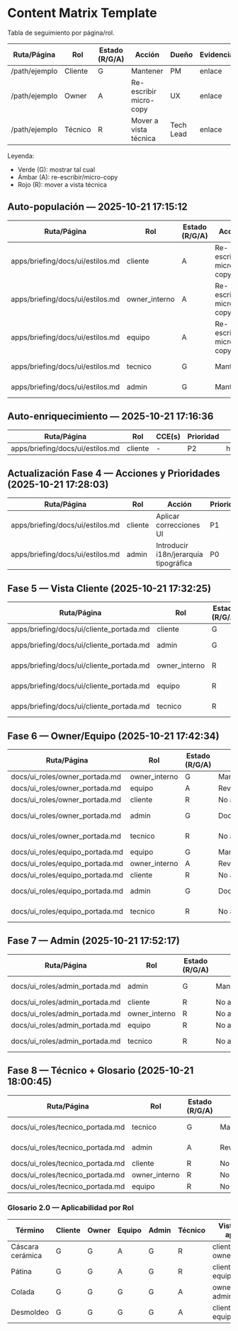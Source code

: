 # Content Matrix Template

Tabla de seguimiento por página/rol.

Ruta/Página | Rol | Estado (R/G/A) | Acción | Dueño | Evidencia
--- | --- | --- | --- | --- | ---
/path/ejemplo | Cliente | G | Mantener | PM | enlace
/path/ejemplo | Owner | A | Re-escribir micro-copy | UX | enlace
/path/ejemplo | Técnico | R | Mover a vista técnica | Tech Lead | enlace

Leyenda:
- Verde (G): mostrar tal cual
- Ámbar (A): re-escribir/micro-copy
- Rojo (R): mover a vista técnica

## Auto-populación — 2025-10-21 17:15:12

Ruta/Página | Rol | Estado (R/G/A) | Acción | Dueño | Evidencia
--- | --- | --- | --- | --- | ---
apps/briefing/docs/ui/estilos.md | cliente | A | Re-escribir micro-copy | PM | 
apps/briefing/docs/ui/estilos.md | owner_interno | A | Re-escribir micro-copy | Owner | 
apps/briefing/docs/ui/estilos.md | equipo | A | Re-escribir micro-copy | UX | 
apps/briefing/docs/ui/estilos.md | tecnico | G | Mantener | Tech Lead | 
apps/briefing/docs/ui/estilos.md | admin | G | Mantener | Admin General | 

## Auto-enriquecimiento — 2025-10-21 17:16:36

Ruta/Página | Rol | CCE(s) | Prioridad | Nota
--- | --- | --- | --- | ---
apps/briefing/docs/ui/estilos.md | cliente | - | P2 | heurística

## Actualización Fase 4 — Acciones y Prioridades (2025-10-21 17:28:03)

Ruta/Página | Rol | Acción | Prioridad | Observación
--- | --- | --- | --- | ---
apps/briefing/docs/ui/estilos.md | cliente | Aplicar correcciones UI | P1 | Correcciones UI aplicadas – Fase 4
apps/briefing/docs/ui/estilos.md | admin | Introducir i18n/jerarquía tipográfica | P0 | Correcciones UI aplicadas – Fase 4

## Fase 5 — Vista Cliente (2025-10-21 17:32:25)

Ruta/Página | Rol | Estado (R/G/A) | Acción | Dueño | Evidencia
--- | --- | --- | --- | --- | ---
apps/briefing/docs/ui/cliente_portada.md | cliente | G | Mantener/Validar | PM | docs/ui_roles/datos_demo/cliente_vista.json
apps/briefing/docs/ui/cliente_portada.md | admin | G | Documentar/Operar | Admin General | docs/ui_roles/wireframes/cliente_portada.md
apps/briefing/docs/ui/cliente_portada.md | owner_interno | R | No aplicar en Vista Cliente | Owner | -
apps/briefing/docs/ui/cliente_portada.md | equipo | R | No aplicar en Vista Cliente | UX | -
apps/briefing/docs/ui/cliente_portada.md | tecnico | R | No aplicar en Vista Cliente | Tech Lead | -

## Fase 6 — Owner/Equipo (2025-10-21 17:42:34)

Ruta/Página | Rol | Estado (R/G/A) | Acción | Dueño | Evidencia
--- | --- | --- | --- | --- | ---
docs/ui_roles/owner_portada.md | owner_interno | G | Mantener/Validar | Owner | docs/ui_roles/owner_vista.json
docs/ui_roles/owner_portada.md | equipo | A | Revisar/operar | UX | docs/ui_roles/owner_vista.json
docs/ui_roles/owner_portada.md | cliente | R | No aplicar | PM | -
docs/ui_roles/owner_portada.md | admin | G | Documentar/Operar | Admin General | docs/ui_roles/owner_portada.md
docs/ui_roles/owner_portada.md | tecnico | R | No aplicar | Tech Lead | -
docs/ui_roles/equipo_portada.md | equipo | G | Mantener/Validar | UX | docs/ui_roles/equipo_vista.json
docs/ui_roles/equipo_portada.md | owner_interno | A | Revisar/operar | Owner | docs/ui_roles/equipo_vista.json
docs/ui_roles/equipo_portada.md | cliente | R | No aplicar | PM | -
docs/ui_roles/equipo_portada.md | admin | G | Documentar/Operar | Admin General | docs/ui_roles/equipo_portada.md
docs/ui_roles/equipo_portada.md | tecnico | R | No aplicar | Tech Lead | -

## Fase 7 — Admin (2025-10-21 17:52:17)

Ruta/Página | Rol | Estado (R/G/A) | Acción | Dueño | Evidencia
--- | --- | --- | --- | --- | ---
docs/ui_roles/admin_portada.md | admin | G | Mantener/Validar | Admin General | docs/ui_roles/admin_vista.json
docs/ui_roles/admin_portada.md | cliente | R | No aplicar | PM | -
docs/ui_roles/admin_portada.md | owner_interno | R | No aplicar | Owner | -
docs/ui_roles/admin_portada.md | equipo | R | No aplicar | UX | -
docs/ui_roles/admin_portada.md | tecnico | R | No aplicar | Tech Lead | -

## Fase 8 — Técnico + Glosario (2025-10-21 18:00:45)

Ruta/Página | Rol | Estado (R/G/A) | Acción | Dueño | Evidencia
--- | --- | --- | --- | --- | ---
docs/ui_roles/tecnico_portada.md | tecnico | G | Mantener/Validar | Tech Lead | docs/ui_roles/tecnico_vista.json
docs/ui_roles/tecnico_portada.md | admin | A | Revisar/operar | Admin General | docs/ui_roles/tecnico_vista.json
docs/ui_roles/tecnico_portada.md | cliente | R | No aplicar | PM | -
docs/ui_roles/tecnico_portada.md | owner_interno | R | No aplicar | Owner | -
docs/ui_roles/tecnico_portada.md | equipo | R | No aplicar | UX | -

### Glosario 2.0 — Aplicabilidad por Rol
Término | Cliente | Owner | Equipo | Admin | Técnico | Vista donde aparece
--- | --- | --- | --- | --- | --- | ---
Cáscara cerámica | G | G | A | G | R | cliente_portada, owner_portada
Pátina | G | G | A | G | R | cliente_portada, equipo_portada
Colada | G | G | G | G | A | owner_portada, admin_portada
Desmoldeo | G | G | G | G | A | cliente_portada, equipo_portada
